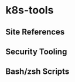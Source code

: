 # k8s-tools

Site References
---------------


Security Tooling
----------------


Bash/zsh Scripts
-------------




